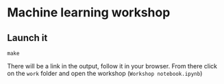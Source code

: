 # Machine learning workshop

## Launch it

```
make
```

There will be a link in the output, follow it in your browser. From there click on the `work` folder and open the workshop (`Workshop notebook.ipynb`)

